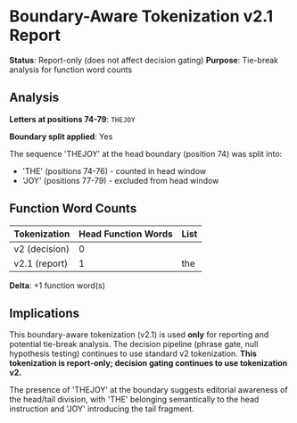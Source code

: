 # Boundary-Aware Tokenization v2.1 Report

**Status**: Report-only (does not affect decision gating)
**Purpose**: Tie-break analysis for function word counts

## Analysis

**Letters at positions 74-79**: `THEJOY`

**Boundary split applied**: Yes

The sequence 'THEJOY' at the head boundary (position 74) was split into:
- 'THE' (positions 74-76) - counted in head window
- 'JOY' (positions 77-79) - excluded from head window

## Function Word Counts

| Tokenization | Head Function Words | List |
|--------------|---------------------|------|
| v2 (decision) | 0 |  |
| v2.1 (report) | 1 | the |

**Delta**: +1 function word(s)

## Implications

This boundary-aware tokenization (v2.1) is used **only** for reporting and potential tie-break analysis. The decision pipeline (phrase gate, null hypothesis testing) continues to use standard v2 tokenization. **This tokenization is report-only; decision gating continues to use tokenization v2.**

The presence of 'THEJOY' at the boundary suggests editorial awareness of the head/tail division, with 'THE' belonging semantically to the head instruction and 'JOY' introducing the tail fragment.
